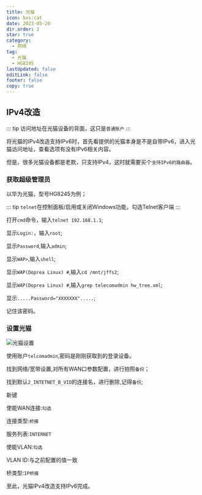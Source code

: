 ```yaml
---
title: 光猫
icon: bxs:cat
date: 2023-05-20
dir.order: 2
star: true
category:
  - 网络
tag:
  - 光猫
  - HG8245
lastUpdated: false
editLink: false
footer: false
copy: true
---
```


## IPv4改造

::: tip
访问地址在光猫设备的背面，这只是`普通账户`
:::

将光猫的IPv4改造支持IPv6时，首先看提供的光猫本身是不是自带IPv6，进入光猫访问地址，查看选项有没有IPv6相关内容。

但是，很多光猫设备都是老款，只支持IPv4，这时就需要买个`支持IPv6的路由器`。

### 获取超级管理员

以华为光猫，型号HG8245为例；

::: tip
`telnet`在控制面板/启用或关闭Windows功能，勾选Telnet客户端
:::

打开`cmd`命令，输入`telnet 192.168.1.1`;

显示`Login:`，输入`root`;

显示`Password`,输入`admin`;

显示`WAP>`,输入`shell`;

显示`WAP(Doprea Linux) #`,输入`cd /mnt/jffs2`;

显示`WAP(Doprea Linux) #`,输入`grep telecomadmin hw_tree.xml`;

显示`.....Password="XXXXXXX".....`;

记住该密码。

### 设置光猫

![光猫设置](https://nas.ilyl.life:8092/wan.jpg)

使用账户`telcomadmin`,密码是刚刚获取到的登录设备。

找到网络/宽带设置,对所有WAN口参数配置，进行拍照`备份`；

找到默认`2_INTETNET_B_VID`的连接名，进行删除,记得`备份`;

新键

使能WAN连接:`勾选`

连接类型:`桥接`

服务列表:`INTERNET`

使能VLAN:`勾选`

VLAN ID:与之前配置的值一致

桥类型:`IP桥接`

至此，光猫IPv4改造支持IPv6完成。
